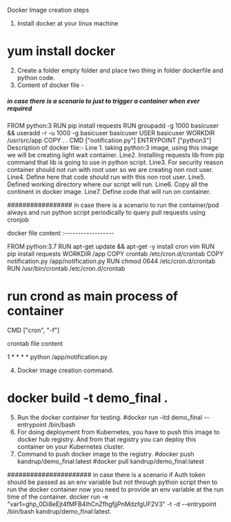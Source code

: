 Docker Image creation steps
1.	Install docker at your linux machine 
# yum install docker

2.	Create a folder empty folder and place two thing in folder dockerfile and python code.
3.	Content of docker file - 
##### in case there is a scenario to just to trigger a container when ever required
 FROM python:3
RUN pip install requests
RUN groupadd -g 1000 basicuser && useradd -r -u 1000 -g basicuser basicuser
USER basicuser
WORKDIR /usr/src/app
COPY . .
CMD ["notification.py"]
ENTRYPOINT ["python3"] 
Description of docker file:- 
Line 1. taking python:3 image, using this image we will be creating light wait container. 
Line2.  Installing requests lib from pip command that lib is going to use in python script.
Line3. For security reason container should not run with root user so we are creating non root user.
Line4. Define here that code should run with this non root user.
Line5. Defined working directory where our script will run.
Line6. Copy all the continent in docker image. 
Line7. Define code that will run on container. 

################# in case there is a scenario to run the container/pod always and run python script periodically to query pull requests using cronjob

docker file content :------------------

FROM python:3.7
RUN apt-get update && apt-get -y install cron vim
RUN pip install requests
WORKDIR /app
COPY crontab /etc/cron.d/crontab
COPY  notification.py /app/notification.py
RUN chmod 0644 /etc/cron.d/crontab
RUN /usr/bin/crontab /etc/cron.d/crontab
# run crond as main process of container
CMD ["cron", "-f"]

crontab file content

1 * * * * python /app/notification.py


4.	Docker image creation command. 
# docker build -t demo_final .
5.	Run the docker container for testing. 
#docker run -itd demo_final --entrypoint /bin/bash
6.	For doing deployment from Kubernetes, you have to push this image to docker hub registry. And from that registry you can deploy this container on your Kubernetes cluster. 
7.	Command to push docker image to the registry.
#docker push kandrup/demo_final:latest
#docker pull kandrup/demo_final:latest


###################### in case there is a scenario if Auth token should be passed as an env variable but not through python script then to run the docker container
now you need to provide an env variable at the run time of the container.
docker run -e "var1=ghp_0Di8eEjt4fMFB4lhCnZfhgfjjPnMdzfgUF2V3" -t -d --entrypoint /bin/bash kandrup/demo_final:latest.


